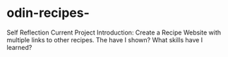 # odin-recipes-

Self Reflection
Current Project Introduction: Create a Recipe Website with multiple links to other recipes.
The have I shown?
What skills have I learned?
